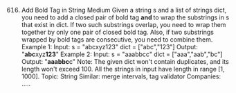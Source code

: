 616. Add Bold Tag in String
Medium
Given a string s and a list of strings dict, you need to add a closed pair of bold tag <b> and </b> to wrap the substrings in s that exist in dict. If two such substrings overlap, you need to wrap them together by only one pair of closed bold tag. Also, if two substrings wrapped by bold tags are consecutive, you need to combine them.
Example 1:
Input: 
s = "abcxyz123"
dict = ["abc","123"]
Output:
"<b>abc</b>xyz<b>123</b>"
Example 2:
Input: 
s = "aaabbcc"
dict = ["aaa","aab","bc"]
Output:
"<b>aaabbc</b>c"
Note:
The given dict won't contain duplicates, and its length won't exceed 100.
All the strings in input have length in range [1, 1000].
Topic: String
Similar: merge intervals, tag validator
Companies: .....
